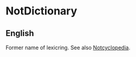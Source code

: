
# NotDictionary

## English

Former name of lexicring. See also [Notcyclopedia](notcyclopedia.md).




